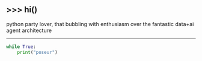 ## \>>> hi()
python party lover, that bubbling with enthusiasm over the fantastic data+ai agent architecture

----

```python
while True:
    print("poseur")
```
